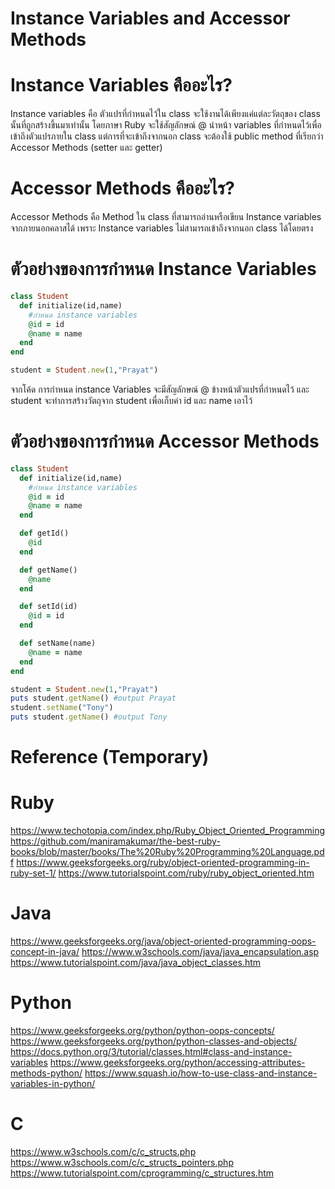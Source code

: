 # Instance Variables and Accessor Methods
# Instance Variables คืออะไร?
  Instance variables คือ ตัวแปรที่กำหนดไว้ใน class จะใช้งานได้เพียงแค่แต่ละวัตถุของ class นั้นที่ถูกสร้างขึ้นมาเท่านั้น โดยภาษา Ruby จะใช้สัญลักษณ์ @ นำหน้า variables ที่กำหนดไว้เพื่อเข้าถึงตัวแปรภายใน class แต่การที่จะเข้าถึงจากนอก class จะต้องใช้ public method ที่เรียกว่า Accessor Methods (setter และ getter)

# Accessor Methods คืออะไร?
  Accessor Methods คือ Method ใน class ที่สามารถอ่านหรือเขียน Instance variables จากภายนอกคลาสได้ เพราะ Instance variables ไม่สามารถเข้าถึงจากนอก class ได้โดยตรง

# ตัวอย่างของการกำหนด Instance Variables
```ruby
class Student
  def initialize(id,name)
    #กำหนด instance variables
    @id = id
    @name = name
  end
end

student = Student.new(1,"Prayat")
```
จากโค้ด การกำหนด instance Variables จะมีสัญลักษณ์ @ ข้างหน้าตัวแปรที่กำหนดไว้ และ student จะทำการสร้างวัตถุจาก student เพื่อเก็บค่า id และ name เอาไว้

# ตัวอย่างของการกำหนด Accessor Methods
```ruby
class Student
  def initialize(id,name)
    #กำหนด instance variables
    @id = id
    @name = name
  end

  def getId()
    @id
  end

  def getName()
    @name
  end

  def setId(id)
    @id = id
  end

  def setName(name)
    @name = name
  end
end

student = Student.new(1,"Prayat")
puts student.getName() #output Prayat
student.setName("Tony")
puts student.getName() #output Tony
```












# Reference (Temporary)

# Ruby
https://www.techotopia.com/index.php/Ruby_Object_Oriented_Programming
https://github.com/maniramakumar/the-best-ruby-books/blob/master/books/The%20Ruby%20Programming%20Language.pdf
https://www.geeksforgeeks.org/ruby/object-oriented-programming-in-ruby-set-1/
https://www.tutorialspoint.com/ruby/ruby_object_oriented.htm

# Java
https://www.geeksforgeeks.org/java/object-oriented-programming-oops-concept-in-java/
https://www.w3schools.com/java/java_encapsulation.asp
https://www.tutorialspoint.com/java/java_object_classes.htm

# Python
https://www.geeksforgeeks.org/python/python-oops-concepts/
https://www.geeksforgeeks.org/python/python-classes-and-objects/
https://docs.python.org/3/tutorial/classes.html#class-and-instance-variables
https://www.geeksforgeeks.org/python/accessing-attributes-methods-python/
https://www.squash.io/how-to-use-class-and-instance-variables-in-python/

# C
https://www.w3schools.com/c/c_structs.php
https://www.w3schools.com/c/c_structs_pointers.php
https://www.tutorialspoint.com/cprogramming/c_structures.htm

